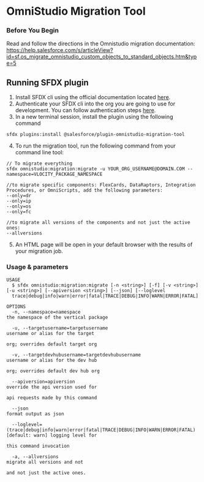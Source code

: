 # OmniStudio Migration Tool

### Before You Begin

Read and follow the directions in the Omnistudio migration documentation: https://help.salesforce.com/s/articleView?id=sf.os_migrate_omnistudio_custom_objects_to_standard_objects.htm&type=5

## Running SFDX plugin

1. Install SFDX cli using the official documentation located [here](https://developer.salesforce.com/docs/atlas.en-us.sfdx_setup.meta/sfdx_setup/sfdx_setup_install_cli.htm).
2. Authenticate your SFDX cli into the org you are going to use for development. You can follow authentication steps [here](https://developer.salesforce.com/docs/atlas.en-us.sfdx_cli_reference.meta/sfdx_cli_reference/cli_reference_auth_web.htm).
3. In a new terminal session, install the plugin using the following command

```
sfdx plugins:install @salesforce/plugin-omnistudio-migration-tool
```

4. To run the migration tool, run the following command from your command line tool:

```
// To migrate everything
sfdx omnistudio:migration:migrate -u YOUR_ORG_USERNAME@DOMAIN.COM --namespace=VLOCITY_PACKAGE_NAMESPACE

//to migrate specific components: FlexCards, DataRaptors, Integration Procedures, or OmniScripts, add the following parameters:
--only=dr
--only=ip
--only=os
--only=fc

//to migrate all versions of the components and not just the active ones:
--allversions
```

5. An HTML page will be open in your default browser with the results of your migration job.

### Usage & parameters

```
USAGE
  $ sfdx omnistudio:migration:migrate [-n <string>] [-f] [-v <string>] [-u <string>] [--apiversion <string>] [--json] [--loglevel
  trace|debug|info|warn|error|fatal|TRACE|DEBUG|INFO|WARN|ERROR|FATAL]

OPTIONS
  -n, --namespace=namespace                                                         the namespace of the vertical package

  -u, --targetusername=targetusername                                               username or alias for the target
                                                                                    org; overrides default target org

  -v, --targetdevhubusername=targetdevhubusername                                   username or alias for the dev hub
                                                                                    org; overrides default dev hub org

  --apiversion=apiversion                                                           override the api version used for
                                                                                    api requests made by this command

  --json                                                                            format output as json

  --loglevel=(trace|debug|info|warn|error|fatal|TRACE|DEBUG|INFO|WARN|ERROR|FATAL)  [default: warn] logging level for
                                                                                    this command invocation

  -a, --allversions                                                                 migrate all versions and not
                                                                                    and not just the active ones.

```
